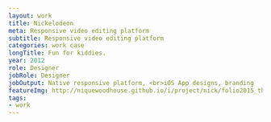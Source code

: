 ```yaml
---
layout: work
title: Nickelodeon
meta: Responsive video editing platform
subtitle: Responsive video editing platform
categories: work case
longTitle: Fun for kiddies. 
year: 2012
role: Designer
jobRole: Designer
jobOutput: Native responsive platform, <br>iOS App designs, branding
featureImg: http://niquewoodhouse.github.io/i/project/nick/folio2015_thumbMTV.png
tags:
- work
---
```

